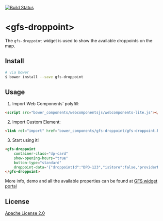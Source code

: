 [![Build Status](https://travis-ci.org/GlobalFreightSolutions/gfs-droppoint.svg?branch=master)](https://travis-ci.org/GlobalFreightSolutions/gfs-droppoint)


# &lt;gfs-droppoint&gt;

The `gfs-droppoint` widget is used to show the available droppoints on the map.

## Install

```bash
# via bower
$ bower install --save gfs-droppoint
```

## Usage

1. Import Web Components' polyfill:

```html
<script src="bower_components/webcomponentsjs/webcomponents-lite.js"></script>
```

2. Import Custom Element:

```html
<link rel="import" href="bower_components/gfs-droppoint/gfs-droppoint.html">
```

3. Start using it!

<!---
```
<custom-element-demo>
    <template>
        <script src="../webcomponentsjs/webcomponents-lite.js"></script>
        <link rel="import" href="gfs-droppoint.html">
        <next-code-block></next-code-block>
    </template>
</custom-element-demo>
```
-->

```html
<gfs-droppoint
    container-class="dp-card"
    show-opening-hours="true"
    button-type="standard"
    droppoint-data='{"droppointId":"DPD-123","isStore":false,"providerName":"DPD","distanceInMeters":888,"localizedDistance":"888 meters","droppointDescription":"The Pharmacy at Mayfair (Numark)","geoLocation":{"addressLines":["Shepherd Market"],"town":"London","postCode":"W1J 7UD","countryCode":"GB","directions":"The Pharmacy at Mayfair (Numark)"},"collectionSlots":[{"collectionDate":"2016-11-10T00:00:00Z","timeSlots":[{"from":"09:30","to":"17:00"}]}]}'>
</gfs-droppoint>
```

More info, demo and all the available properties can be found at [GFS widget portal](http://developer.justshoutgfs.com/info/documentation/gfs-checkout/the-gfs-checkout-widgets/droppoint-widget/ "The Droppoint Widget")


## License

[Apache License 2.0](https://www.apache.org/licenses/LICENSE-2.0.html)
